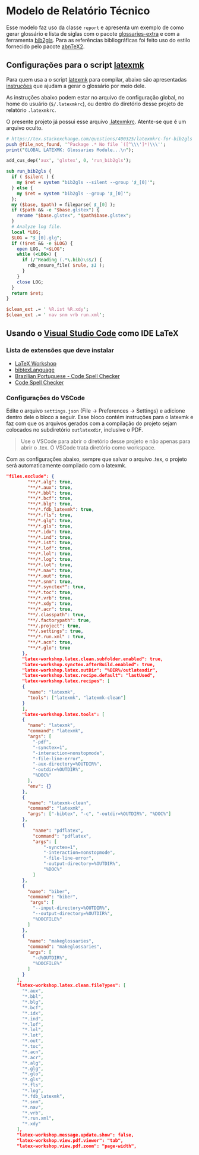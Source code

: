 # Modelo de Relatório Técnico

Esse modelo faz uso da classe `report` e apresenta um exemplo de como gerar glossário e lista de siglas com o pacote [glossaries-extra](https://www.ctan.org/pkg/glossaries-extra) e com a ferramenta [bib2gls](https://www.ctan.org/pkg/bib2gls). Para as referências bibliográficas foi feito uso do estilo fornecido pelo pacote [abnTeX2](https://github.com/abntex/abntex2).


## Configurações para o script [latexmk](https://mg.readthedocs.io/latexmk.html)

Para quem usa a o script [latexmk](https://mg.readthedocs.io/latexmk.html) para compilar, abaixo são apresentadas [instruções](https://tex.stackexchange.com/questions/1226/how-to-make-latexmk-use-makeglossaries/1228#1228) que ajudam a gerar o glossário por meio dele. 

As instruções abaixo podem estar no arquivo de configuração global, no home do usuário (`$/.latexmkrc`), ou dentro do diretório desse projeto de relatório `.latexmkrc`. 

O presente projeto já possui esse arquivo [.latexmkrc](.latexmkrc). Atente-se que é um arquivo oculto.

```perl
# https://tex.stackexchange.com/questions/400325/latexmkrc-for-bib2gls
push @file_not_found, '^Package .* No file `([^\\\']*)\\\'';
print("GLOBAL LATEXMK: Glossaries Module...\n");

add_cus_dep('aux', 'glstex', 0, 'run_bib2gls');

sub run_bib2gls {
  if ( $silent ) {
    my $ret = system "bib2gls --silent --group '$_[0]'";
  } else {
    my $ret = system "bib2gls --group '$_[0]'";
  };
  my ($base, $path) = fileparse( $_[0] );
  if ($path && -e "$base.glstex") {
    rename "$base.glstex", "$path$base.glstex";
  }
  # Analyze log file.
  local *LOG;
  $LOG = "$_[0].glg";
  if (!$ret && -e $LOG) {
    open LOG, "<$LOG";
    while (<LOG>) {
      if (/^Reading (.*\.bib)\s$/) {
        rdb_ensure_file( $rule, $1 );
      }
    }
    close LOG;
  }
  return $ret;
}

$clean_ext .= ' %R.ist %R.xdy';
$clean_ext .= ' nav snm vrb run.xml';
```


## Usando o [Visual Studio Code](https://code.visualstudio.com/) como IDE LaTeX

### Lista de extensões que deve instalar

- [LaTeX Workshop](https://marketplace.visualstudio.com/items?itemName=James-Yu.latex-workshop)
- [bibtexLanguage](https://marketplace.visualstudio.com/items?itemName=phr0s.bib)
- [Brazilian Portuguese - Code Spell Checker](https://marketplace.visualstudio.com/items?itemName=streetsidesoftware.code-spell-checker-portuguese-brazilian)
- [Code Spell Checker](https://marketplace.visualstudio.com/items?itemName=streetsidesoftware.code-spell-checker)

### Configurações do VSCode

Edite o arquivo `settings.json` (File -> Preferences -> Settings) e adicione dentro dele o bloco a seguir. Esse bloco contém instruções para o latexmk e faz com que os arquivos gerados com a compilação do projeto sejam colocados no subdiretório `outlatexdir`, inclusive o PDF.

> Use o VSCode para abrir o diretório desse projeto e não apenas para abrir o .tex. O VSCode trata diretório como workspace.

Com as configurações abaixo, sempre que salvar o arquivo .tex, o projeto será automaticamente compilado com o latexmk.

```json
"files.exclude": {
        "**/*.alg": true,
        "**/*.aux": true,
        "**/*.bbl": true,
        "**/*.bcf": true,
        "**/*.blg": true,
        "**/*.fdb_latexmk": true,
        "**/*.fls": true,
        "**/*.glg": true,
        "**/*.gls": true,
        "**/*.idx": true,
        "**/*.ind": true,
        "**/*.ist": true,
        "**/*.lof": true,
        "**/*.lol": true,
        "**/*.log": true,
        "**/*.lot": true,
        "**/*.nav": true,
        "**/*.out": true,
        "**/*.snm": true,
        "**/*.synctex*": true,
        "**/*.toc": true,
        "**/*.vrb": true,
        "**/*.xdy": true,
        "**/*.acr": true,
        "**/.classpath": true,
        "**/.factorypath": true,
        "**/.project": true,
        "**/.settings": true,
        "**/*.run.xml" : true,
        "**/*.acn": true,
        "**/*.glo": true
      },
      "latex-workshop.latex.clean.subfolder.enabled": true,
      "latex-workshop.synctex.afterBuild.enabled": true,
      "latex-workshop.latex.outDir": "%DIR%/outlatexdir",
      "latex-workshop.latex.recipe.default": "lastUsed",
      "latex-workshop.latex.recipes": [
      {
        "name": "latexmk",
        "tools": ["latexmk", "latexmk-clean"]
      }
      ],
      "latex-workshop.latex.tools": [
      {
        "name": "latexmk",
        "command": "latexmk",
        "args": [
          "-pdf",
          "-synctex=1",
          "-interaction=nonstopmode",
          "-file-line-error",
          "-aux-directory=%OUTDIR%",
          "-outdir=%OUTDIR%",
          "%DOC%"
        ],
        "env": {}
      },
      {
        "name": "latexmk-clean",
        "command": "latexmk",
        "args": ["-bibtex", "-c", "-outdir=%OUTDIR%", "%DOC%"]
      },
      {
          "name": "pdflatex",
          "command": "pdflatex",
          "args": [
              "-synctex=1",
              "-interaction=nonstopmode",
              "-file-line-error",
              "-output-directory=%OUTDIR%",
              "%DOC%"
          ]
      },
      {
        "name": "biber",
        "command": "biber",
         "args": [
          "--input-directory=%OUTDIR%",
          "--output-directory=%OUTDIR%",
          "%DOCFILE%"
        ]
      },
      {
        "name": "makeglossaries",
        "command": "makeglossaries",
        "args": [
          "-d%OUTDIR%",
          "%DOCFILE%"
        ]
      }
    ],
    "latex-workshop.latex.clean.fileTypes": [
      "*.aux",
      "*.bbl",
      "*.blg",
      "*.bcf",
      "*.idx",
      "*.ind",
      "*.lof",
      "*.lol",
      "*.lot",
      "*.out",
      "*.toc",
      "*.acn",
      "*.acr",
      "*.alg",
      "*.glg",
      "*.glo",
      "*.gls",
      "*.fls",
      "*.log",
      "*.fdb_latexmk",
      "*.snm",
      "*.nav",
      "*.vrb",
      "*.run.xml",
      "*.xdy"
    ],
    "latex-workshop.message.update.show": false,
    "latex-workshop.view.pdf.viewer": "tab",
    "latex-workshop.view.pdf.zoom": "page-width",
```

